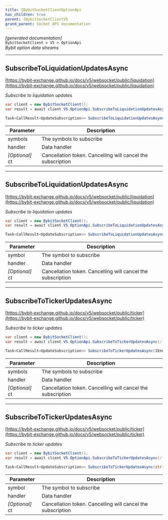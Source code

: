 ```yaml
---
title: IBybitSocketClientOptionApi
has_children: true
parent: IBybitSocketClientV5
grand_parent: Socket API documentation
---
```

*[generated documentation]*  
`BybitSocketClient > V5 > OptionApi`  
*Bybit option data streams*
  

***

## SubscribeToLiquidationUpdatesAsync  

[https://bybit-exchange.github.io/docs/v5/websocket/public/liquidation](https://bybit-exchange.github.io/docs/v5/websocket/public/liquidation)  
<p>

*Subscribe to liquidation updates*  

```csharp  
var client = new BybitSocketClient();  
var result = await client.V5.OptionApi.SubscribeToLiquidationUpdatesAsync(/* parameters */);  
```  

```csharp  
Task<CallResult<UpdateSubscription>> SubscribeToLiquidationUpdatesAsync(IEnumerable<string> symbols, Action<DataEvent<BybitLiquidation>> handler, CancellationToken ct = default);  
```  

|Parameter|Description|
|---|---|
|symbols|The symbols to subscribe|
|handler|Data handler|
|_[Optional]_ ct|Cancellation token. Cancelling will cancel the subscription|

</p>

***

## SubscribeToLiquidationUpdatesAsync  

[https://bybit-exchange.github.io/docs/v5/websocket/public/liquidation](https://bybit-exchange.github.io/docs/v5/websocket/public/liquidation)  
<p>

*Subscribe to liquidation updates*  

```csharp  
var client = new BybitSocketClient();  
var result = await client.V5.OptionApi.SubscribeToLiquidationUpdatesAsync(/* parameters */);  
```  

```csharp  
Task<CallResult<UpdateSubscription>> SubscribeToLiquidationUpdatesAsync(string symbol, Action<DataEvent<BybitLiquidation>> handler, CancellationToken ct = default);  
```  

|Parameter|Description|
|---|---|
|symbol|The symbol to subscribe|
|handler|Data handler|
|_[Optional]_ ct|Cancellation token. Cancelling will cancel the subscription|

</p>

***

## SubscribeToTickerUpdatesAsync  

[https://bybit-exchange.github.io/docs/v5/websocket/public/ticker](https://bybit-exchange.github.io/docs/v5/websocket/public/ticker)  
<p>

*Subscribe to ticker updates*  

```csharp  
var client = new BybitSocketClient();  
var result = await client.V5.OptionApi.SubscribeToTickerUpdatesAsync(/* parameters */);  
```  

```csharp  
Task<CallResult<UpdateSubscription>> SubscribeToTickerUpdatesAsync(IEnumerable<string> symbols, Action<DataEvent<BybitOptionTickerUpdate>> handler, CancellationToken ct = default);  
```  

|Parameter|Description|
|---|---|
|symbols|The symbols to subscribe|
|handler|Data handler|
|_[Optional]_ ct|Cancellation token. Cancelling will cancel the subscription|

</p>

***

## SubscribeToTickerUpdatesAsync  

[https://bybit-exchange.github.io/docs/v5/websocket/public/ticker](https://bybit-exchange.github.io/docs/v5/websocket/public/ticker)  
<p>

*Subscribe to ticker updates*  

```csharp  
var client = new BybitSocketClient();  
var result = await client.V5.OptionApi.SubscribeToTickerUpdatesAsync(/* parameters */);  
```  

```csharp  
Task<CallResult<UpdateSubscription>> SubscribeToTickerUpdatesAsync(string symbol, Action<DataEvent<BybitOptionTickerUpdate>> handler, CancellationToken ct = default);  
```  

|Parameter|Description|
|---|---|
|symbol|The symbol to subscribe|
|handler|Data handler|
|_[Optional]_ ct|Cancellation token. Cancelling will cancel the subscription|

</p>
